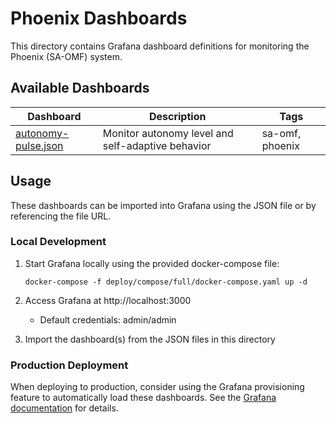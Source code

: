 # Phoenix Dashboards

This directory contains Grafana dashboard definitions for monitoring the Phoenix (SA-OMF) system.

## Available Dashboards

| Dashboard | Description | Tags |
|-----------|-------------|------|
| [autonomy-pulse.json](./autonomy-pulse.json) | Monitor autonomy level and self-adaptive behavior | sa-omf, phoenix |

## Usage

These dashboards can be imported into Grafana using the JSON file or by referencing the file URL.

### Local Development

1. Start Grafana locally using the provided docker-compose file:
   ```
   docker-compose -f deploy/compose/full/docker-compose.yaml up -d
   ```

2. Access Grafana at http://localhost:3000
   - Default credentials: admin/admin

3. Import the dashboard(s) from the JSON files in this directory

### Production Deployment

When deploying to production, consider using the Grafana provisioning feature to automatically 
load these dashboards. See the [Grafana documentation](https://grafana.com/docs/grafana/latest/administration/provisioning/#dashboards) for details.
